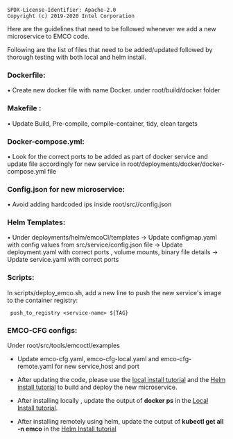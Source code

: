 ```
SPDX-License-Identifier: Apache-2.0
Copyright (c) 2019-2020 Intel Corporation
```
Here are the guidelines that need to be followed whenever we add a new microservice to EMCO code.

Following are the list of files that need to be added/updated followed by thorough testing with both local and helm install.

###  Dockerfile:
• Create new docker file with name Docker.<service name> under root/build/docker folder

### Makefile :
• Update Build, Pre-compile, compile-container, tidy, clean targets

### Docker-compose.yml:
• Look for the correct ports to be added as part of docker service and update file accordingly for new service in root/deployments/docker/docker-compose.yml file


### Config.json for new microservice:
• Avoid adding hardcoded ips inside root/src/<service>/config.json

### Helm Templates:
• Under deployments/helm/emcoCI/templates
-> Update configmap.yaml with config values from src/service/config.json file
-> Update deployment.yaml with correct ports , volume mounts, binary file details
-> Update service.yaml with correct ports

### Scripts:

In scripts/deploy_emco.sh, add a new line to push the new service's image to the container registry:

```
 push_to_registry <service-name> ${TAG}

```
### EMCO-CFG configs:
Under root/src/tools/emcoctl/examples

* Update emco-cfg.yaml, emco-cfg-local.yaml and emco-cfg-remote.yaml for new service,host and port


* After updating the code, please use the
  [local install tutorial](../user/Tutorial_Local_Install.md) and the
  [Helm install tutorial](../user/Tutorial_Helm.md) to build and deploy
  the new microservice.

* After installing locally , update the output of **docker ps** in the [Local Install tutorial](../user/Tutorial_Local_Install.md).

* After installing remotely using helm, update the output of **kubectl get all -n emco** in the [Helm Install tutorial](../user/Tutorial_Helm.md)
